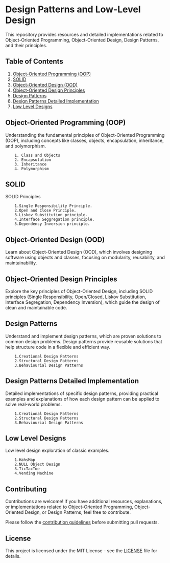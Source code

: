 # Design Patterns and Low-Level Design

This repository provides resources and detailed implementations related to Object-Oriented Programming, Object-Oriented Design, Design Patterns, and their principles.

## Table of Contents

1. [Object-Oriented Programming (OOP)](#object-oriented-programming-oop)
2. [SOLID](#solid)
3. [Object-Oriented Design (OOD)](#object-oriented-design-ood)
4. [Object-Oriented Design Principles](#object-oriented-design-principles)
5. [Design Patterns](#design-patterns)
6. [Design Patterns Detailed Implementation](#design-patterns-detailed-implementation)
7. [Low Level Designs](#low-level-designs)


## Object-Oriented Programming (OOP)

Understanding the fundamental principles of Object-Oriented Programming (OOP), including concepts like classes, objects, encapsulation, inheritance, and polymorphism.
    
        1. Class and Objects
        2. Encapsulation
        3. Inheritance
        4. Polymorphism

## SOLID
SOLID Principles 

        1.Single Responsibility Principle.
        2.Open and Close Principle.
        3.Liskov Substitution principle.
        4.Interface Seggregation principle.
        5.Dependency Inversion principle.
    
## Object-Oriented Design (OOD)

Learn about Object-Oriented Design (OOD), which involves designing software using objects and classes, focusing on modularity, reusability, and maintainability.

## Object-Oriented Design Principles

Explore the key principles of Object-Oriented Design, including SOLID principles (Single Responsibility, Open/Closed, Liskov Substitution, Interface Segregation, Dependency Inversion), which guide the design of clean and maintainable code.

## Design Patterns

Understand and implement design patterns, which are proven solutions to common design problems. Design patterns provide reusable solutions that help structure code in a flexible and efficient way.
        
        1.Creational Design Patterns
        2.Structural Design Patterns
        3.Behaviourial Design Patterns

## Design Patterns Detailed Implementation

Detailed implementations of specific design patterns, providing practical examples and explanations of how each design pattern can be applied to solve real-world problems.

        1.Creational Design Patterns
        2.Structural Design Patterns
        3.Behaviourial Design Patterns

## Low Level Designs
Low level design exploration of classic examples.
        
        1.HahsMap
        2.NULL Object Design
        3.TicTacToe
        4.Vending Machine

## Contributing

Contributions are welcome! If you have additional resources, explanations, or implementations related to Object-Oriented Programming, Object-Oriented Design, or Design Patterns, feel free to contribute.

Please follow the [contribution guidelines](CONTRIBUTING.md) before submitting pull requests.

## License

This project is licensed under the MIT License - see the [LICENSE](https://github.com/GKcodebase/Design/blob/main/LICENSE) file for details.
